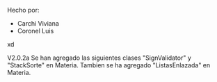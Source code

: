 Hecho por:
- Carchi Viviana
- Coronel Luis

xd

V2.0.2a 
Se han agregado las siguientes clases "SignValidator" y "StackSorte" en Materia. Tambien se ha agregado "ListasEnlazada" en Materia.
